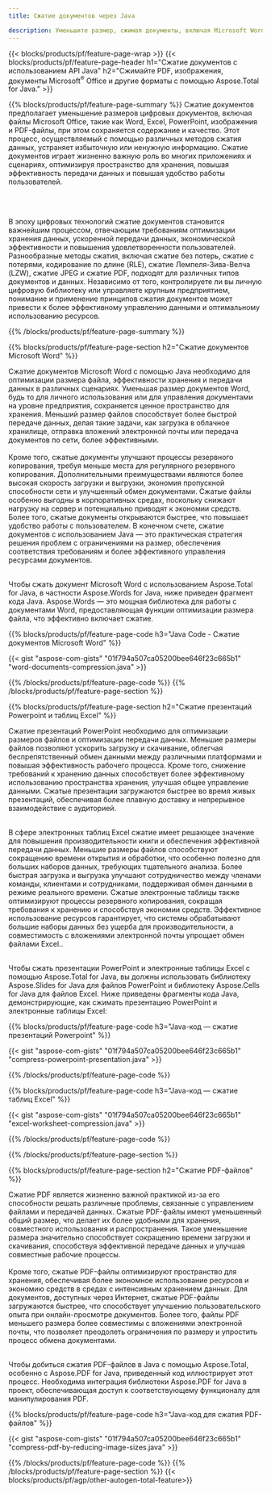 ```yaml
---
title: Сжатие документов через Java

description: Уменьшите размер, сжимая документы, включая Microsoft Word, Excel, PowerPoint, PDF и изображения, с помощью приложения Java. Проверьте результат сжатия онлайн.
---
```


{{< blocks/products/pf/feature-page-wrap >}}
{{< blocks/products/pf/feature-page-header h1="Сжатие документов с использованием API Java" h2="Сжимайте PDF, изображения, документы Microsoft<sup>&reg;</sup> Office и другие форматы с помощью Aspose.Total for Java." >}}

{{% blocks/products/pf/feature-page-summary %}}
Сжатие документов предполагает уменьшение размеров цифровых документов, включая файлы Microsoft Office, такие как Word, Excel, PowerPoint, изображения и PDF-файлы, при этом сохраняется содержание и качество. Этот процесс, осуществляемый с помощью различных методов сжатия данных, устраняет избыточную или ненужную информацию. Сжатие документов играет жизненно важную роль во многих приложениях и сценариях, оптимизируя пространство для хранения, повышая эффективность передачи данных и повышая удобство работы пользователей.

<br /> <br />

В эпоху цифровых технологий сжатие документов становится важнейшим процессом, отвечающим требованиям оптимизации хранения данных, ускоренной передачи данных, экономической эффективности и повышения удовлетворенности пользователей. Разнообразные методы сжатия, включая сжатие без потерь, сжатие с потерями, кодирование по длине (RLE), сжатие Лемпеля-Зива-Велча (LZW), сжатие JPEG и сжатие PDF, подходят для различных типов документов и данных. Независимо от того, контролируете ли вы личную цифровую библиотеку или управляете крупным предприятием, понимание и применение принципов сжатия документов может привести к более эффективному управлению данными и оптимальному использованию ресурсов.

{{% /blocks/products/pf/feature-page-summary  %}}

{{% blocks/products/pf/feature-page-section  h2="Сжатие документов Microsoft Word" %}}

Сжатие документов Microsoft Word с помощью Java необходимо для оптимизации размера файла, эффективности хранения и передачи данных в различных сценариях. Уменьшая размер документов Word, будь то для личного использования или для управления документами на уровне предприятия, сохраняется ценное пространство для хранения. Меньший размер файлов способствует более быстрой передаче данных, делая такие задачи, как загрузка в облачное хранилище, отправка вложений электронной почты или передача документов по сети, более эффективными.<br /><br />
Кроме того, сжатые документы улучшают процессы резервного копирования, требуя меньше места для регулярного резервного копирования. Дополнительными преимуществами являются более высокая скорость загрузки и выгрузки, экономия пропускной способности сети и улучшенный обмен документами. Сжатые файлы особенно выгодны в корпоративных средах, поскольку снижают нагрузку на сервер и потенциально приводят к экономии средств. Более того, сжатые документы открываются быстрее, что повышает удобство работы с пользователем. В конечном счете, сжатие документов с использованием Java — это практическая стратегия решения проблем с ограничениями на размер, обеспечения соответствия требованиям и более эффективного управления ресурсами документов.<br /><br />

Чтобы сжать документ Microsoft Word с использованием Aspose.Total for Java, в частности Aspose.Words for Java, ниже приведен фрагмент кода Java. Aspose.Words — это мощная библиотека для работы с документами Word, предоставляющая функции оптимизации размера файла, что эффективно включает сжатие.

{{% blocks/products/pf/feature-page-code h3="Java Code - Сжатие документов Microsoft Word" %}}

{{< gist "aspose-com-gists" "01f794a507ca05200bee646f23c665b1" "word-documents-compression.java" >}}

{{% /blocks/products/pf/feature-page-code  %}}
{{% /blocks/products/pf/feature-page-section %}}

{{% blocks/products/pf/feature-page-section  h2="Сжатие презентаций Powerpoint и таблиц Excel" %}}

Сжатие презентаций PowerPoint необходимо для оптимизации размеров файлов и оптимизации передачи данных. Меньшие размеры файлов позволяют ускорить загрузку и скачивание, облегчая беспрепятственный обмен данными между различными платформами и повышая эффективность рабочего процесса. Кроме того, снижение требований к хранению данных способствует более эффективному использованию пространства хранения, улучшая общее управление данными. Сжатые презентации загружаются быстрее во время живых презентаций, обеспечивая более плавную доставку и непрерывное взаимодействие с аудиторией.<br /><br />

В сфере электронных таблиц Excel сжатие имеет решающее значение для повышения производительности книги и обеспечения эффективной передачи данных. Меньшие размеры файлов способствуют сокращению времени открытия и обработки, что особенно полезно для больших наборов данных, требующих тщательного анализа. Более быстрая загрузка и выгрузка улучшают сотрудничество между членами команды, клиентами и сотрудниками, поддерживая обмен данными в режиме реального времени. Сжатые электронные таблицы также оптимизируют процессы резервного копирования, сокращая требования к хранению и способствуя экономии средств. Эффективное использование ресурсов гарантирует, что системы обрабатывают большие наборы данных без ущерба для производительности, а совместимость с вложениями электронной почты упрощает обмен файлами Excel..<br /><br />

Чтобы сжать презентации PowerPoint и электронные таблицы Excel с помощью Aspose.Total for Java, вы должны использовать библиотеку Aspose.Slides for Java для файлов PowerPoint и библиотеку Aspose.Cells for Java для файлов Excel. Ниже приведены фрагменты кода Java, демонстрирующие, как сжимать презентацию PowerPoint и электронные таблицы Excel:

{{% blocks/products/pf/feature-page-code h3="Java-код — сжатие презентаций Powerpoint" %}}

{{< gist "aspose-com-gists" "01f794a507ca05200bee646f23c665b1" "compress-powerpoint-presentation.java" >}}

{{% /blocks/products/pf/feature-page-code  %}}

{{% blocks/products/pf/feature-page-code h3="Java-код — сжатие таблиц Excel" %}}

{{< gist "aspose-com-gists" "01f794a507ca05200bee646f23c665b1" "excel-worksheet-compression.java" >}}

{{% /blocks/products/pf/feature-page-code  %}}

{{% /blocks/products/pf/feature-page-section %}}

{{% blocks/products/pf/feature-page-section  h2="Сжатие PDF-файлов" %}}

Сжатие PDF является жизненно важной практикой из-за его способности решать различные проблемы, связанные с управлением файлами и передачей данных. Сжатые PDF-файлы имеют уменьшенный общий размер, что делает их более удобными для хранения, совместного использования и распространения. Такое уменьшение размера значительно способствует сокращению времени загрузки и скачивания, способствуя эффективной передаче данных и улучшая совместные рабочие процессы. <br /><br />
Кроме того, сжатые PDF-файлы оптимизируют пространство для хранения, обеспечивая более экономное использование ресурсов и экономию средств в средах с интенсивным хранением данных. Для документов, доступных через Интернет, сжатые PDF-файлы загружаются быстрее, что способствует улучшению пользовательского опыта при онлайн-просмотре документов. Более того, файлы PDF меньшего размера более совместимы с вложениями электронной почты, что позволяет преодолеть ограничения по размеру и упростить процесс обмена документами.<br /><br />

Чтобы добиться сжатия PDF-файлов в Java с помощью Aspose.Total, особенно с Aspose.PDF for Java, приведенный код иллюстрирует этот процесс. Необходима интеграция библиотеки Aspose.PDF for Java в проект, обеспечивающая доступ к соответствующему функционалу для манипулирования PDF. 

{{% blocks/products/pf/feature-page-code h3="Java-код для сжатия PDF-файлов" %}}

{{< gist "aspose-com-gists" "01f794a507ca05200bee646f23c665b1" "compress-pdf-by-reducing-image-sizes.java" >}}

{{% /blocks/products/pf/feature-page-code  %}}
{{% /blocks/products/pf/feature-page-section %}}
{{< blocks/products/pf/agp/other-autogen-total-feature>}}